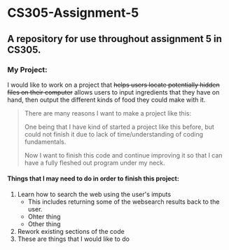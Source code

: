 # CS305-Assignment-5
## A repository for use throughout assignment 5 in CS305. 

### **My Project**:

I would like to work on a project that ~~helps users locate potentially hidden files on their computer~~ allows users to input ingredients that they have on hand, then output the different kinds of food they could make with it.

> There are many reasons I want to make a project like this:
>
> One being that I have kind of started a project like this before, but could not finish it due to lack of time/understanding of coding fundamentals.
>
> Now I want to finish this code and continue improving it so that I can have a fully fleshed out program under my neck. 

#### Things that I may need to do in order to finish this project:

1. Learn how to search the web using the user's imputs
   - This includes returning some of the websearch results back to the user. 
   - Ohter thing
   - Other thing
2. Rework existing sections of the code
3. These are things that I would like to do

